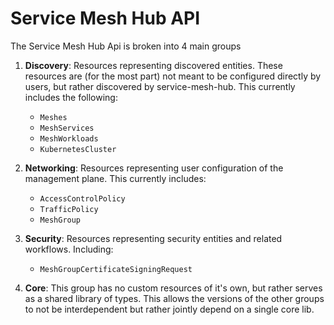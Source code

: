 # Service Mesh Hub API

The Service Mesh Hub Api is broken into 4 main groups

1. **Discovery**: Resources representing discovered entities. These resources are (for the most part) not meant to be
configured directly by users, but rather discovered by service-mesh-hub. This currently includes the following:
    * `Meshes`
    * `MeshServices`
    * `MeshWorkloads`
    * `KubernetesCluster`

2. **Networking**: Resources representing user configuration of the management plane. This currently includes:
    * `AccessControlPolicy`
    * `TrafficPolicy`
    * `MeshGroup`

3. **Security**: Resources representing security entities and related workflows. Including:
    * `MeshGroupCertificateSigningRequest`

4. **Core**: This group has no custom resources of it's own, but rather serves as a shared library of types. This allows
the versions of the other groups to not be interdependent but rather jointly depend on a single core lib.

